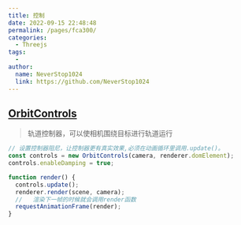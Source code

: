 ```yaml
---
title: 控制
date: 2022-09-15 22:48:48
permalink: /pages/fca300/
categories:
  - Threejs
tags:
  - 
author: 
  name: NeverStop1024
  link: https://github.com/NeverStop1024
---
```

## [OrbitControls](https://threejs.org/docs/index.html#examples/zh/controls/OrbitControls) 
> 轨道控制器，可以使相机围绕目标进行轨道运行
```javascript
// 设置控制器阻尼，让控制器更有真实效果,必须在动画循环里调用.update()。
const controls = new OrbitControls(camera, renderer.domElement);
controls.enableDamping = true;

function render() {
  controls.update();
  renderer.render(scene, camera);
  //   渲染下一帧的时候就会调用render函数
  requestAnimationFrame(render);
}
```